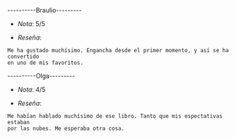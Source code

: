 ----------Braulio---------

- *Nota*: 5/5

- *Reseña*: 
~~~~
Me ha gustado muchísimo. Engancha desde el primer momento, y así se ha convertido
en uno de mis favoritos.
~~~~

----------Olga---------

- *Nota*: 4/5

- *Reseña*:
~~~~
Me habían hablado muchísimo de ese libro. Tanto que mis espectativas estaban 
por las nubes. Me esperaba otra cosa.
~~~~


